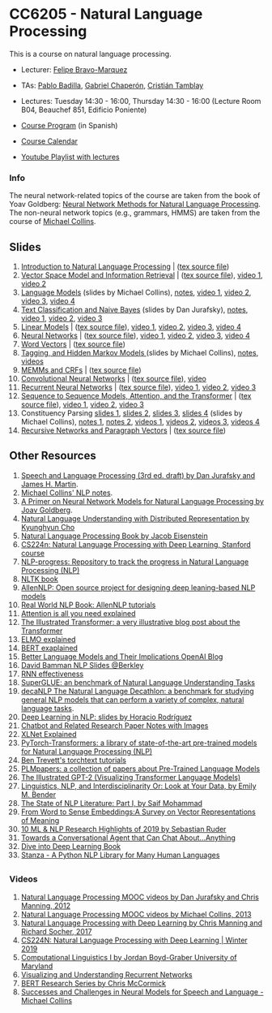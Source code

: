 # CC6205 - Natural Language Processing
This is a course on natural language processing.

* Lecturer: [Felipe Bravo-Marquez](https://felipebravom.com/)
* TAs: [Pablo Badilla](https://github.com/pabloBad), [Gabriel Chaperón](https://github.com/gchaperon), [Cristián Tamblay](https://github.com/cristian-tamblay)

* Lectures: Tuesday 14:30 - 16:00, Thursday 14:30 - 16:00  (Lecture Room B04, Beauchef 851, Edificio Poniente)

* [Course Program](https://docs.google.com/document/d/1DNja7nf0b26aRWF_gMNJf9L6SLtvtyFpucDhfcgG4d0/edit?usp=sharing) (in Spanish)

* [Course Calendar](calendar.md)

* [Youtube Playlist with lectures](https://www.youtube.com/playlist?list=PLppKo85eGXiXIh54H_qz48yHPHeNVJqBi)


### Info
The neural network-related topics of the course are taken from the book of Yoav Goldberg: 
[Neural Network Methods for Natural Language Processing](https://www.morganclaypool.com/doi/abs/10.2200/S00762ED1V01Y201703HLT037). The non-neural network topics (e.g., grammars, HMMS) are taken from the course of [Michael Collins](http://www.cs.columbia.edu/~mcollins/). 



## Slides

1. [Introduction to Natural Language Processing](slides/NLP-introduction.pdf) | ([tex source file](slides/NLP-introduction.tex))
1. [Vector Space Model and Information Retrieval](slides/NLP-IR.pdf) | ([tex source file](slides/NLP-IR.tex)), [video 1](https://www.youtube.com/watch?v=FXIVClF370w&list=PLppKo85eGXiXIh54H_qz48yHPHeNVJqBi&index=2&t=0s), [video 2](https://www.youtube.com/watch?v=f8nG1EMmPZk&list=PLppKo85eGXiXIh54H_qz48yHPHeNVJqBi&index=2)
2. [Language Models](http://www.cs.columbia.edu/~mcollins/cs4705-spring2019/slides/lmslides.pdf) (slides by Michael Collins), [notes](http://www.cs.columbia.edu/~mcollins/lm-spring2013.pdf), [video 1](https://www.youtube.com/watch?v=9E2jJ6kcb4Y&list=PLppKo85eGXiXIh54H_qz48yHPHeNVJqBi&index=3), [video 2](https://www.youtube.com/watch?v=ZWqbEQXLra0&list=PLppKo85eGXiXIh54H_qz48yHPHeNVJqBi&index=4), [video 3](https://www.youtube.com/watch?v=tsumFqwFlaA&list=PLppKo85eGXiXIh54H_qz48yHPHeNVJqBi&index=5), [video 4](https://www.youtube.com/watch?v=s3TWdv4sqkg&list=PLppKo85eGXiXIh54H_qz48yHPHeNVJqBi&index=6)
2. [Text Classification and Naive Bayes](https://web.stanford.edu/~jurafsky/slp3/slides/7_NB.pdf) (slides by Dan Jurafsky), [notes](https://web.stanford.edu/~jurafsky/slp3/4.pdf), [video 1](https://youtu.be/kG9BK9Oy1hU), [video 2](https://youtu.be/Iqte5kKHvzE), [video 3](https://youtu.be/TSJg0_X3Abk)
2. [Linear Models](slides/NLP-linear.pdf) | ([tex source file](slides/NLP-linear.tex)), [video 1](https://youtu.be/zhBxDsNLZEA), [video 2](https://youtu.be/Fooua_uaWSE), [video 3](https://youtu.be/DqbzhdQa1eQ), [video 4](https://youtu.be/1nfWWXqfAzA)
2. [Neural Networks](slides/NLP-neural.pdf) | ([tex source file](slides/NLP-neural.tex)), [video 1](https://youtu.be/oHZHA8h2xN0), [video 2](https://youtu.be/2lXank0W6G4), [video 3](https://youtu.be/BUDIi9qItzY), [video 4](https://youtu.be/KKN2Ipy-vGk)       
3. [Word Vectors](slides/NLP-wordvectors.pdf) | ([tex source file](slides/NLP-wordvectors.tex))
2. [Tagging, and Hidden Markov Models ](http://www.cs.columbia.edu/~mcollins/cs4705-spring2019/slides/tagging.pdf) (slides by Michael Collins), [notes](http://www.cs.columbia.edu/~mcollins/hmms-spring2013.pdf), [videos](https://www.youtube.com/playlist?list=PLlQBy7xY8mbI13gwXZz4r55MeatSZOqm7)
4. [MEMMs and CRFs](slides/NLP-CRF.pdf) | ([tex source file](slides/NLP-CRF.tex))
4. [Convolutional Neural Networks](slides/NLP-CNN.pdf) | ([tex source file](slides/NLP-CNN.tex)), [video](https://youtu.be/lLZW5Fn40r8)
5. [Recurrent Neural Networks](slides/NLP-RNN.pdf) | ([tex source file](slides/NLP-RNN.tex)), [video 1](https://youtu.be/BmhjUkzz3nk), [video 2](https://youtu.be/z43YFR1iIvk), [video 3](https://youtu.be/7L5JxQdwNJk)
6. [Sequence to Sequence Models, Attention, and the Transformer](slides/NLP-seq2seq.pdf) | ([tex source file](slides/NLP-seq2seq.tex)), [video 1](https://youtu.be/OpKxRjISqmM), [video 2](https://youtu.be/WQ7ihm5voB0), [video 3](https://youtu.be/8RE23Uq8rU0)
2. Constituency Parsing [slides 1](http://www.cs.columbia.edu/~mcollins/cs4705-spring2019/slides/parsing1.pdf), [slides 2](http://www.cs.columbia.edu/~mcollins/cs4705-spring2019/slides/parsing2.pdf), [slides 3](http://www.cs.columbia.edu/~mcollins/cs4705-spring2019/slides/parsing2.2.pdf), [slides 4](http://www.cs.columbia.edu/~mcollins/cs4705-spring2019/slides/parsing3.pdf)    (slides by Michael Collins), [notes 1](http://www.cs.columbia.edu/~mcollins/courses/nlp2011/notes/pcfgs.pdf), [notes 2](http://www.cs.columbia.edu/~mcollins/courses/nlp2011/notes/lexpcfgs.pdf), [videos 1](https://www.youtube.com/watch?v=0tGFWbc2834&list=PLlQBy7xY8mbK9Uy9i7MTGSwyLJPii3w1L), [videos 2](https://www.youtube.com/watch?v=2hLBHSKbS44&list=PLlQBy7xY8mbKypSJe_AjVtCuXXsdODiDi), [videos 3](https://www.youtube.com/watch?v=8rD1Y6rz4Q0&list=PLlQBy7xY8mbKz9QvQU_IsOlbhshjkOwR9), [videos 4](https://www.youtube.com/watch?v=qDiVCxLq2As&list=PLlQBy7xY8mbI5o81CWHt50RtFDLYrlaKN) 
7. [Recursive Networks and Paragraph Vectors](slides/NLP-recursive.pdf) | ([tex source file](slides/NLP-recursive.tex))



## Other Resources



1. [Speech and Language Processing (3rd ed. draft) by Dan Jurafsky and James H. Martin](https://web.stanford.edu/~jurafsky/slp3/).
2. [Michael Collins' NLP notes](http://www.cs.columbia.edu/~mcollins/).
3. [A Primer on Neural Network Models for Natural Language Processing by Joav Goldberg](https://u.cs.biu.ac.il/~yogo/nnlp.pdf).
4. [Natural Language Understanding with Distributed Representation by Kyunghyun Cho](https://arxiv.org/abs/1511.07916)
5. [Natural Language Processing Book by Jacob Eisenstein](https://github.com/jacobeisenstein/gt-nlp-class/blob/master/notes/eisenstein-nlp-notes.pdf)
6. [CS224n: Natural Language Processing with Deep Learning, Stanford course](http://web.stanford.edu/class/cs224n/)
7. [NLP-progress: Repository to track the progress in Natural Language Processing (NLP)](http://nlpprogress.com/)
8. [NLTK book](http://www.nltk.org/book/)
9. [AllenNLP: Open source project for designing deep leaning-based NLP models](https://allennlp.org/)
10. [Real World NLP Book: AllenNLP tutorials](http://www.realworldnlpbook.com/)
11. [Attention is all you need explained](http://mlexplained.com/2017/12/29/attention-is-all-you-need-explained/)
11. [The Illustrated Transformer: a very illustrative blog post about the Transformer](http://jalammar.github.io/illustrated-transformer/)
12. [ELMO explained](http://mlexplained.com/2018/06/15/paper-dissected-deep-contextualized-word-representations-explained/)
13. [BERT exaplained](http://mlexplained.com/2019/01/07/paper-dissected-bert-pre-training-of-deep-bidirectional-transformers-for-language-understanding-explained/)
14. [Better Language Models
    and Their Implications OpenAI Blog](https://openai.com/blog/better-language-models/)
15. [David Bamman NLP Slides @Berkley](http://people.ischool.berkeley.edu/~dbamman/nlp18.html)
16. [RNN effectiveness](http://karpathy.github.io/2015/05/21/rnn-effectiveness/)
17. [SuperGLUE: an benchmark of Natural Language Understanding Tasks](https://super.gluebenchmark.com/)
18. [decaNLP The Natural Language Decathlon: a benchmark for studying general NLP models that can perform a variety of complex, natural language tasks](http://decanlp.com/).
19. [Deep Learning in NLP: slides by Horacio Rodríguez](https://www.cs.upc.edu/~horacio/ahlt/DeepLearning02.pdf)
20. [Chatbot and Related Research Paper Notes with Images](https://github.com/ricsinaruto/Seq2seqChatbots/wiki/Chatbot-and-Related-Research-Paper-Notes-with-Images)
21. [XLNet Explained](http://mlexplained.com/2019/06/30/paper-dissected-xlnet-generalized-autoregressive-pretraining-for-language-understanding-explained/)
22. [PyTorch-Transformers: a library of state-of-the-art pre-trained models for Natural Language Processing (NLP)](https://huggingface.co/pytorch-transformers/index.html)
23. [Ben Trevett's torchtext tutorials](https://github.com/bentrevett/)
24. [PLMpapers: a collection of papers about Pre-Trained Language Models](https://github.com/thunlp/PLMpapers)
25. [The Illustrated GPT-2 (Visualizing Transformer Language Models)](https://jalammar.github.io/illustrated-gpt2/)
26. [Linguistics, NLP, and Interdisciplinarity Or: Look at Your Data, by Emily M. Bender](https://medium.com/@emilymenonbender/linguistics-nlp-and-interdisciplinarity-or-look-at-your-data-e49e03d37c9c)
27. [The State of NLP Literature: Part I, by Saif Mohammad](https://medium.com/@nlpscholar/state-of-nlp-cbf768492f90)
28. [From Word to Sense Embeddings:A Survey on Vector Representations of Meaning](https://arxiv.org/pdf/1805.04032.pdf)
29. [10 ML & NLP Research Highlights of 2019 by Sebastian Ruder](https://ruder.io/research-highlights-2019/index.html)
30. [Towards a Conversational Agent that Can Chat About…Anything](https://ai.googleblog.com/2020/01/towards-conversational-agent-that-can.html?m=1)
31. [Dive into Deep Learning Book](https://d2l.ai/)
31. [Stanza - A Python NLP Library for Many Human Languages](https://stanfordnlp.github.io/stanza/)
##  





### Videos 

1. [Natural Language Processing MOOC videos by Dan Jurafsky and Chris Manning, 2012](https://www.youtube.com/playlist?list=PLoROMvodv4rOFZnDyrlW3-nI7tMLtmiJZ&disable_polymer=true)
2. [Natural Language Processing MOOC videos by Michael Collins, 2013](https://www.youtube.com/channel/UCB_JX4jH3QQmp69rmkWpl1A/playlists?shelf_id=3&view=50&sort=dd)
3. [Natural Language Processing with Deep Learning by Chris Manning and Richard Socher, 2017](https://www.youtube.com/playlist?list=PL3FW7Lu3i5Jsnh1rnUwq_TcylNr7EkRe6)
4. [CS224N: Natural Language Processing with Deep Learning | Winter 2019](https://www.youtube.com/playlist?list=PLoROMvodv4rOhcuXMZkNm7j3fVwBBY42z)
5. [Computational Linguistics I by Jordan Boyd-Graber  University of Maryland](https://www.youtube.com/playlist?list=PLegWUnz91WfuPebLI97-WueAP90JO-15i)  
5. [Visualizing and Understanding Recurrent Networks](https://skillsmatter.com/skillscasts/6611-visualizing-and-understanding-recurrent-networks)
5. [BERT Research Series by  Chris McCormick](https://www.youtube.com/playlist?list=PLam9sigHPGwOBuH4_4fr-XvDbe5uneaf6)
5. [Successes and Challenges in Neural Models for Speech and Language - Michael Collins](https://www.youtube.com/watch?v=jfwqRMdTmLo)
